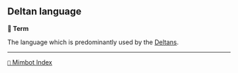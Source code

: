 ## Deltan language

**📑 Term**

The language which is predominantly used by the [Deltans](<https://zeithalt.github.io/r/deltans.html>).

-----
[`📑` Mimbot Index](<https://zeithalt.github.io/r/#4de0>)
<!---
keywords: dc
aliases:
-->